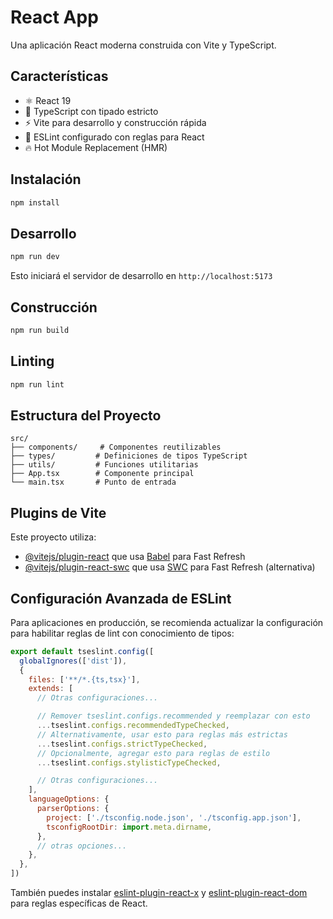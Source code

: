 # React App

Una aplicación React moderna construida con Vite y TypeScript.

## Características

- ⚛️ React 19
- 🔷 TypeScript con tipado estricto
- ⚡ Vite para desarrollo y construcción rápida
- 🎨 ESLint configurado con reglas para React
- 🔥 Hot Module Replacement (HMR)

## Instalación

```bash
npm install
```

## Desarrollo

```bash
npm run dev
```

Esto iniciará el servidor de desarrollo en `http://localhost:5173`

## Construcción

```bash
npm run build
```

## Linting

```bash
npm run lint
```

## Estructura del Proyecto

```
src/
├── components/     # Componentes reutilizables
├── types/         # Definiciones de tipos TypeScript
├── utils/         # Funciones utilitarias
├── App.tsx        # Componente principal
└── main.tsx       # Punto de entrada
```

## Plugins de Vite

Este proyecto utiliza:

- [@vitejs/plugin-react](https://github.com/vitejs/vite-plugin-react/blob/main/packages/plugin-react) que usa [Babel](https://babeljs.io/) para Fast Refresh
- [@vitejs/plugin-react-swc](https://github.com/vitejs/vite-plugin-react/blob/main/packages/plugin-react-swc) que usa [SWC](https://swc.rs/) para Fast Refresh (alternativa)

## Configuración Avanzada de ESLint

Para aplicaciones en producción, se recomienda actualizar la configuración para habilitar reglas de lint con conocimiento de tipos:

```js
export default tseslint.config([
  globalIgnores(['dist']),
  {
    files: ['**/*.{ts,tsx}'],
    extends: [
      // Otras configuraciones...

      // Remover tseslint.configs.recommended y reemplazar con esto
      ...tseslint.configs.recommendedTypeChecked,
      // Alternativamente, usar esto para reglas más estrictas
      ...tseslint.configs.strictTypeChecked,
      // Opcionalmente, agregar esto para reglas de estilo
      ...tseslint.configs.stylisticTypeChecked,

      // Otras configuraciones...
    ],
    languageOptions: {
      parserOptions: {
        project: ['./tsconfig.node.json', './tsconfig.app.json'],
        tsconfigRootDir: import.meta.dirname,
      },
      // otras opciones...
    },
  },
])
```

También puedes instalar [eslint-plugin-react-x](https://github.com/Rel1cx/eslint-react/tree/main/packages/plugins/eslint-plugin-react-x) y [eslint-plugin-react-dom](https://github.com/Rel1cx/eslint-react/tree/main/packages/plugins/eslint-plugin-react-dom) para reglas específicas de React.
